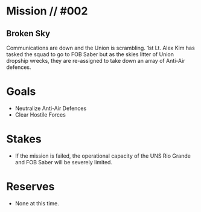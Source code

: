 # Mission // #002
## Broken Sky

Communications are down and the Union is scrambling. 1st Lt. Alex Kim has tasked the squad to go to FOB Saber but as the skies litter of Union dropship wrecks, they are re-assigned to take down an array of Anti-Air defences.

# Goals
- Neutralize Anti-Air Defences
- Clear Hostile Forces

# Stakes
- If the mission is failed, the operational capacity of the UNS Rio Grande and FOB Saber will be severely limited.

# Reserves
- None at this time.